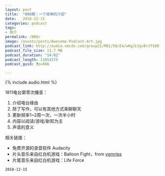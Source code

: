```yaml
---
layout: post
title:  "000期：一个简单的介绍"
date:   2018-12-15
categories: podcast
tags:
- 简介
permalink: /000/
image: /assets/posts/Awesome-Podcast-Art.jpg
podcast_link: http://audio.xmcdn.com/group21/M01/50/E4/wKgJLVgv8rzTS80-ADCtbriC2aM082.m4a
podcast_file_size: 13.7 MB
podcast_duration: "14:02"
podcast_length: 13654375
podcast_guid: ?p=866

---
```


{% include audio.html %}

1811电台第零次播音：

1. 介绍电台缘由
2. 除了写作，可以有其他方式来聊聊天
3. 更新频率1~2周一次，一次半小时
4. 内容以阅读/游戏/新知为主
5. 声音的意义

相关链接：

- 免费开源的录音软件 Audacity
- 片头音乐来自红白机游戏：Balloon Fight，from [vgmrips](https://vgmrips.net/packs/pack/balloon-fight-nes)
- 片尾音乐来自红白机游戏：Life Force

`2018-12-15`
